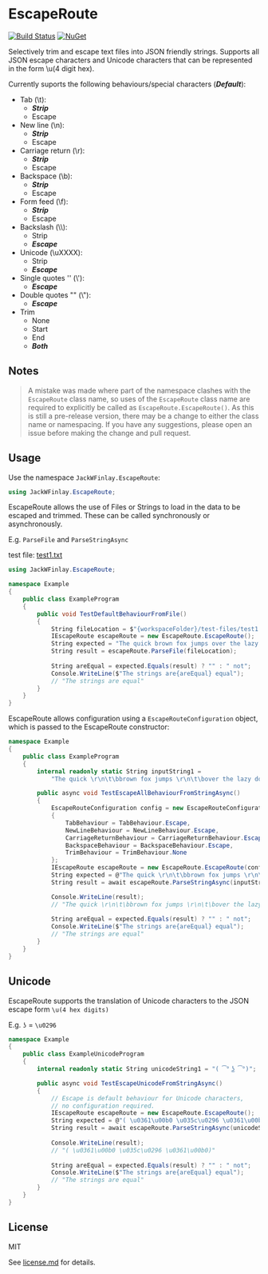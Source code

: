 # EscapeRoute
[![Build Status](https://travis-ci.org/JackWFinlay/EscapeRoute.svg?branch=master)](https://travis-ci.org/JackWFinlay/EscapeRoute)
[![NuGet](https://img.shields.io/nuget/v/EscapeRoute.svg)](https://www.nuget.org/packages/EscapeRoute)

Selectively trim and escape text files into JSON friendly strings. Supports all JSON escape characters and Unicode characters that can be represented in the form \u(4 digit hex).

Currently suports the following behaviours/special characters (***Default***):

 - Tab (\t):
   - ***Strip***
   - Escape
 - New line (\n):
   - ***Strip***
   - Escape
 - Carriage return (\r):
   - ***Strip***
   - Escape
 - Backspace (\b):
   - ***Strip***
   - Escape
 - Form feed (\f):
   - ***Strip***
   - Escape
 - Backslash (\\\\):
   - Strip
   - ***Escape***
 - Unicode (\uXXXX):
   - Strip
   - ***Escape***
 - Single quotes '' (\\\'):
   - ***Escape***
 - Double quotes "" (\\\"):
   - ***Escape***
 - Trim
   - None
   - Start
   - End
   - ***Both***
   

## Notes
> A mistake was made where part of the namespace clashes with the `EscapeRoute` class name, so uses of the `EscapeRoute` class name are required to explicitly be called as `EscapeRoute.EscapeRoute()`. As this is still a pre-release version, there may be a change to either the class name or namespacing. If you have any suggestions, please open an issue before making the change and pull request.

## Usage
Use the namespace `JackWFinlay.EscapeRoute`:

```C#
using JackWFinlay.EscapeRoute;
```

EscapeRoute allows the use of Files or Strings to load in the data to be escaped and trimmed. These can be called synchronously or asynchronously. 

E.g. `ParseFile` and `ParseStringAsync`

test file: [test1.txt](test/EscapeRoute.Test/test-files/test1.txt)
```C#
using JackWFinlay.EscapeRoute;

namespace Example
{
    public class ExampleProgram
    {
        public void TestDefaultBehaviourFromFile()
        {
            String fileLocation = $"{workspaceFolder}/test-files/test1.txt";
            IEscapeRoute escapeRoute = new EscapeRoute.EscapeRoute();
            String expected = "The quick brown fox jumps over the lazy dog.";
            String result = escapeRoute.ParseFile(fileLocation);
            
            String areEqual = expected.Equals(result) ? "" : " not";
            Console.WriteLine($"The strings are{areEqual} equal"); 
            // "The strings are equal"
        }
    }
}
```
EscapeRoute allows configuration using a `EscapeRouteConfiguration` object, which is passed to the EscapeRoute constructor:
```C#
namespace Example
{
    public class ExampleProgram
    {
        internal readonly static String inputString1 = 
            "The quick \r\n\t\bbrown fox jumps \r\n\t\bover the lazy dog.";

        public async void TestEscapeAllBehaviourFromStringAsync()
        {
            EscapeRouteConfiguration config = new EscapeRouteConfiguration
            {
                TabBehaviour = TabBehaviour.Escape,
                NewLineBehaviour = NewLineBehaviour.Escape,
                CarriageReturnBehaviour = CarriageReturnBehaviour.Escape,
                BackspaceBehaviour = BackspaceBehaviour.Escape,
                TrimBehaviour = TrimBehaviour.None
            };
            IEscapeRoute escapeRoute = new EscapeRoute.EscapeRoute(config);
            String expected = @"The quick \r\n\t\bbrown fox jumps \r\n\t\bover the lazy dog.";
            String result = await escapeRoute.ParseStringAsync(inputString1);

            Console.WriteLine(result); 
            // "The quick \r\n\t\bbrown fox jumps \r\n\t\bover the lazy dog."
            
            String areEqual = expected.Equals(result) ? "" : " not";
            Console.WriteLine($"The strings are{areEqual} equal"); 
            // "The strings are equal"
        }
    }
}
```

## Unicode
EscapeRoute supports the translation of Unicode characters to the JSON escape form `\u(4 hex digits)` 

E.g. `ʖ` = `\u0296`

```C#
namespace Example
{
    public class ExampleUnicodeProgram
    {
        internal readonly static String unicodeString1 = "( ͡° ͜ʖ ͡°)";

        public async void TestEscapeUnicodeFromStringAsync()
        {
            // Escape is default behaviour for Unicode characters,
            // no configuration required.
            IEscapeRoute escapeRoute = new EscapeRoute.EscapeRoute();
            String expected = @"( \u0361\u00b0 \u035c\u0296 \u0361\u00b0)";
            String result = await escapeRoute.ParseStringAsync(unicodeString1);
            
            Console.WriteLine(result); 
            // "( \u0361\u00b0 \u035c\u0296 \u0361\u00b0)"
            
            String areEqual = expected.Equals(result) ? "" : " not";
            Console.WriteLine($"The strings are{areEqual} equal"); 
            // "The strings are equal"
        }
    }
}
```

## License
MIT

See [license.md](license.md) for details.
